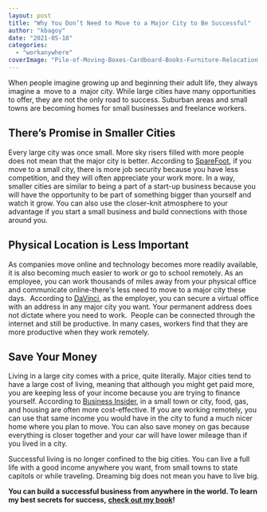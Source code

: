 ```yaml
---
layout: post
title: "Why You Don’t Need to Move to a Major City to Be Successful"
author: "kbagoy"
date: "2021-05-18"
categories: 
  - "workanywhere"
coverImage: "Pile-of-Moving-Boxes-Cardboard-Books-Furniture-Relocation.jpg"
---
```


When people imagine growing up and beginning their adult life, they always imagine a  move to a  major city. While large cities have many opportunities to offer, they are not the only road to success. Suburban areas and small towns are becoming homes for small businesses and freelance workers.

## **There’s Promise in Smaller Cities**

Every large city was once small. More sky risers filled with more people does not mean that the major city is better. According to [SpareFoot](https://www.sparefoot.com/), if you move to a small city, there is more job security because you have less competition, and they will often appreciate your work more. In a way, smaller cities are similar to being a part of a start-up business because you will have the opportunity to be part of something bigger than yourself and watch it grow. You can also use the closer-knit atmosphere to your advantage if you start a small business and build connections with those around you.

## **Physical Location is Less Important**

As companies move online and technology becomes more readily available, it is also becoming much easier to work or go to school remotely. As an employee, you can work thousands of miles away from your physical office and communicate online-there's less need to move to a major city these days.  According to [DaVinci](https://www.davincivirtual.com/), as the employer, you can secure a virtual office with an address in any major city you want. Your permanent address does not dictate where you need to work.  People can be connected through the internet and still be productive. In many cases, workers find that they are more productive when they work remotely.

## **Save Your Money**

Living in a large city comes with a price, quite literally. Major cities tend to have a large cost of living, meaning that although you might get paid more, you are keeping less of your income because you are trying to finance yourself. According to [Business Insider](https://www.businessinsider.nl/), in a small town or city, food, gas, and housing are often more cost-effective. If you are working remotely, you can use that same income you would have in the city to fund a much nicer home where you plan to move. You can also save money on gas because everything is closer together and your car will have lower mileage than if you lived in a city.

Successful living is no longer confined to the big cities. You can live a full life with a good income anywhere you want, from small towns to state capitols or while traveling. Dreaming big does not mean you have to live big.

**You can build a successful business from anywhere in the world. To learn my best secrets for success,** [**check out my book**](https://go.katebagoy.com/ebook)**!**
